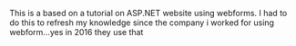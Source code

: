 This is a based on a tutorial on ASP.NET website using webforms. 
I had to do this to refresh my knowledge since the company i worked for using webform...yes in 2016 they use that
